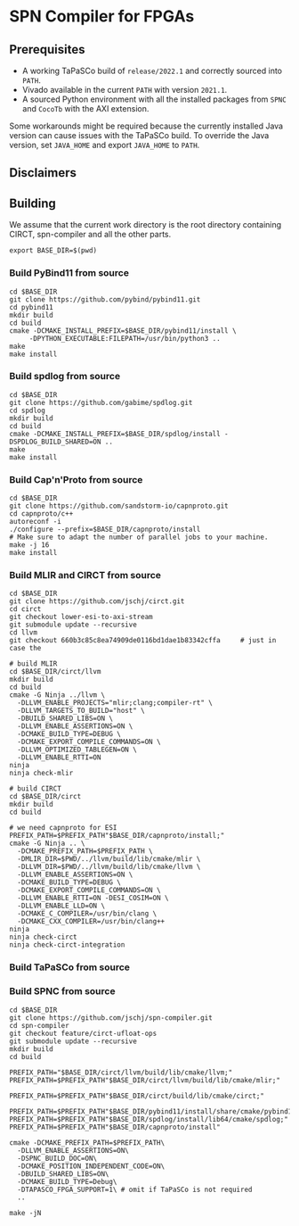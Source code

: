 # SPN Compiler for FPGAs

## Prerequisites

- A working TaPaSCo build of `release/2022.1` and correctly sourced into `PATH`.
- Vivado available in the current `PATH` with version `2021.1`.
- A sourced Python environment with all the installed packages from `SPNC` and `CocoTb` with the AXI extension.

Some workarounds might be required because the currently installed Java version can cause issues with the TaPaSCo build. To override the Java version, set `JAVA_HOME` and export `JAVA_HOME` to `PATH`.

## Disclaimers



## Building

We assume that the current work directory is the root directory containing CIRCT, spn-compiler and all the other parts.

```
export BASE_DIR=$(pwd)
```

### Build PyBind11 from source

```
cd $BASE_DIR
git clone https://github.com/pybind/pybind11.git
cd pybind11
mkdir build
cd build
cmake -DCMAKE_INSTALL_PREFIX=$BASE_DIR/pybind11/install \
     -DPYTHON_EXECUTABLE:FILEPATH=/usr/bin/python3 ..
make
make install
```

### Build spdlog from source

```
cd $BASE_DIR
git clone https://github.com/gabime/spdlog.git
cd spdlog
mkdir build
cd build
cmake -DCMAKE_INSTALL_PREFIX=$BASE_DIR/spdlog/install -DSPDLOG_BUILD_SHARED=ON ..
make
make install
```

### Build Cap'n'Proto from source

```
cd $BASE_DIR
git clone https://github.com/sandstorm-io/capnproto.git
cd capnproto/c++
autoreconf -i
./configure --prefix=$BASE_DIR/capnproto/install
# Make sure to adapt the number of parallel jobs to your machine.
make -j 16
make install
```

### Build MLIR and CIRCT from source

```
cd $BASE_DIR
git clone https://github.com/jschj/circt.git
cd circt
git checkout lower-esi-to-axi-stream
git submodule update --recursive
cd llvm
git checkout 660b3c85c8ea74909de0116bd1dae1b83342cffa     # just in case the

# build MLIR
cd $BASE_DIR/circt/llvm
mkdir build
cd build
cmake -G Ninja ../llvm \
  -DLLVM_ENABLE_PROJECTS="mlir;clang;compiler-rt" \
  -DLLVM_TARGETS_TO_BUILD="host" \
  -DBUILD_SHARED_LIBS=ON \
  -DLLVM_ENABLE_ASSERTIONS=ON \
  -DCMAKE_BUILD_TYPE=DEBUG \
  -DCMAKE_EXPORT_COMPILE_COMMANDS=ON \
  -DLLVM_OPTIMIZED_TABLEGEN=ON \
  -DLLVM_ENABLE_RTTI=ON 
ninja
ninja check-mlir

# build CIRCT
cd $BASE_DIR/circt
mkdir build
cd build

# we need capnproto for ESI
PREFIX_PATH=$PREFIX_PATH"$BASE_DIR/capnproto/install;"
cmake -G Ninja .. \
  -DCMAKE_PREFIX_PATH=$PREFIX_PATH \
  -DMLIR_DIR=$PWD/../llvm/build/lib/cmake/mlir \
  -DLLVM_DIR=$PWD/../llvm/build/lib/cmake/llvm \
  -DLLVM_ENABLE_ASSERTIONS=ON \
  -DCMAKE_BUILD_TYPE=DEBUG \
  -DCMAKE_EXPORT_COMPILE_COMMANDS=ON \
  -DLLVM_ENABLE_RTTI=ON -DESI_COSIM=ON \
  -DLLVM_ENABLE_LLD=ON \
  -DCMAKE_C_COMPILER=/usr/bin/clang \
  -DCMAKE_CXX_COMPILER=/usr/bin/clang++
ninja
ninja check-circt
ninja check-circt-integration
```

### Build TaPaSCo from source



### Build SPNC from source

```
cd $BASE_DIR
git clone https://github.com/jschj/spn-compiler.git
cd spn-compiler
git checkout feature/circt-ufloat-ops
git submodule update --recursive
mkdir build
cd build

PREFIX_PATH="$BASE_DIR/circt/llvm/build/lib/cmake/llvm;"
PREFIX_PATH=$PREFIX_PATH"$BASE_DIR/circt/llvm/build/lib/cmake/mlir;"

PREFIX_PATH=$PREFIX_PATH"$BASE_DIR/circt/build/lib/cmake/circt;"

PREFIX_PATH=$PREFIX_PATH"$BASE_DIR/pybind11/install/share/cmake/pybind11;"
PREFIX_PATH=$PREFIX_PATH"$BASE_DIR/spdlog/install/lib64/cmake/spdlog;"
PREFIX_PATH=$PREFIX_PATH"$BASE_DIR/capnproto/install"

cmake -DCMAKE_PREFIX_PATH=$PREFIX_PATH\
  -DLLVM_ENABLE_ASSERTIONS=ON\
  -DSPNC_BUILD_DOC=ON\
  -DCMAKE_POSITION_INDEPENDENT_CODE=ON\
  -DBUILD_SHARED_LIBS=ON\
  -DCMAKE_BUILD_TYPE=Debug\
  -DTAPASCO_FPGA_SUPPORT=1\ # omit if TaPaSCo is not required
  ..

make -jN
```